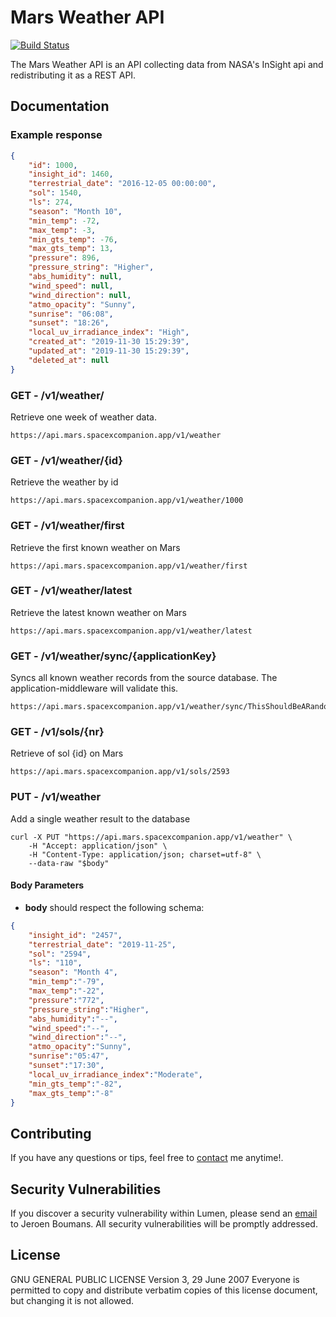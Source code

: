 # Mars Weather API

[![Build Status](https://travis-ci.org/laravel/lumen-framework.svg)](https://travis-ci.org/laravel/lumen-framework)

The Mars Weather API is an API collecting data from NASA's InSight api and redistributing it as a REST API.

## Documentation

### Example response

```json
{
    "id": 1000,
    "insight_id": 1460,
    "terrestrial_date": "2016-12-05 00:00:00",
    "sol": 1540,
    "ls": 274,
    "season": "Month 10",
    "min_temp": -72,
    "max_temp": -3,
    "min_gts_temp": -76,
    "max_gts_temp": 13,
    "pressure": 896,
    "pressure_string": "Higher",
    "abs_humidity": null,
    "wind_speed": null,
    "wind_direction": null,
    "atmo_opacity": "Sunny",
    "sunrise": "06:08",
    "sunset": "18:26",
    "local_uv_irradiance_index": "High",
    "created_at": "2019-11-30 15:29:39",
    "updated_at": "2019-11-30 15:29:39",
    "deleted_at": null
}
```

### **GET** - /v1/weather/
Retrieve one week of weather data.
```
https://api.mars.spacexcompanion.app/v1/weather
```

### **GET** - /v1/weather/{id}
Retrieve the weather by id
```
https://api.mars.spacexcompanion.app/v1/weather/1000
```

### **GET** - /v1/weather/first
Retrieve the first known weather on Mars
```
https://api.mars.spacexcompanion.app/v1/weather/first
```

### **GET** - /v1/weather/latest
Retrieve the latest known weather on Mars
```
https://api.mars.spacexcompanion.app/v1/weather/latest
```

### **GET** - /v1/weather/sync/{applicationKey}
Syncs all known weather records from the source database. The application-middleware will validate this.
```
https://api.mars.spacexcompanion.app/v1/weather/sync/ThisShouldBeARandomKey
```

### **GET** - /v1/sols/{nr}
Retrieve of sol {id} on Mars
```
https://api.mars.spacexcompanion.app/v1/sols/2593
```


### **PUT** - /v1/weather
Add a single weather result to the database
```
curl -X PUT "https://api.mars.spacexcompanion.app/v1/weather" \
    -H "Accept: application/json" \
    -H "Content-Type: application/json; charset=utf-8" \
    --data-raw "$body"
```


#### Body Parameters

- **body** should respect the following schema:

```json
{
    "insight_id": "2457",
    "terrestrial_date": "2019-11-25",
    "sol": "2594",
    "ls": "110",
    "season": "Month 4",
    "min_temp":"-79",
    "max_temp":"-22",
    "pressure":"772",
    "pressure_string":"Higher",
    "abs_humidity":"--",
    "wind_speed":"--",
    "wind_direction":"--",
    "atmo_opacity":"Sunny",
    "sunrise":"05:47",
    "sunset":"17:30",
    "local_uv_irradiance_index":"Moderate",
    "min_gts_temp":"-82",
    "max_gts_temp":"-8"
}
```

## Contributing

If you have any questions or tips, feel free to [contact](https://www.studionoorderlicht.nl/contact/) me anytime!.

## Security Vulnerabilities

If you discover a security vulnerability within Lumen, please send an [email](https://www.studionoorderlicht.nl/contact/) to Jeroen Boumans. All security vulnerabilities will be promptly addressed.

## License

GNU GENERAL PUBLIC LICENSE
Version 3, 29 June 2007
Everyone is permitted to copy and distribute verbatim copies
 of this license document, but changing it is not allowed.
